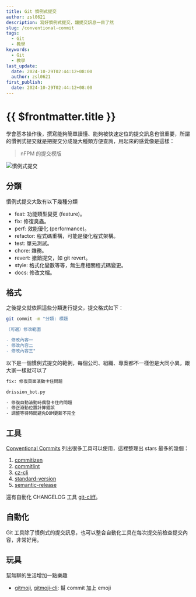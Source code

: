 ```yaml
---
title: Git 慣例式提交
author: zsl0621
description: 寫好慣例式提交，讓提交訊息一目了然
slug: /conventional-commit
tags:
  - Git
  - 教學
keywords:
  - Git
  - 教學
last_update:
  date: 2024-10-29T02:44:12+08:00
  author: zsl0621
first_publish:
  date: 2024-10-29T02:44:12+08:00
---
```


# {{ $frontmatter.title }}

學會基本操作後，撰寫能夠簡單讀懂、能夠被快速定位的提交訊息也很重要，所謂的慣例式提交就是把提交分成幾大種類方便查詢，用起來的感覺像是這樣：

> nFPM 的提交模版

![慣例式提交](https://cdn.zsl0621.cc/2025/docs/nfpm---2025-04-27T15-52-53.webp "nfpm github")

## 分類

慣例式提交大致有以下幾種分類

- feat: 功能類型變更 (feature)。
- fix: 修復臭蟲。
- perf: 效能優化 (performance)。
- refactor: 程式碼重構，可能是優化程式架構。
- test: 單元測試。
- chore: 雜務。
- revert: 撤銷提交，如 git revert。
- style: 格式化變數等等，無生產相關程式碼變更。
- docs: 修改文檔。

## 格式

之後提交就依照這些分類進行提交，提交格式如下：

```sh
git commit -m "分類: 標題

（可選）修改範圍

- 修改內容一
- 修改內容二
- 修改內容三"
```

以下是一個慣例式提交的範例，每個公司、組織、專案都不一樣但是大同小異，跟大家一樣就可以了

```sh
fix: 修復頁面滾動卡住問題

drission_bot.py

- 修復自動滾動時偶發卡住的問題
- 修正滾動位置計算錯誤
- 調整等待時間避免DOM更新不完全
```

## 工具

[Conventional Commits](https://www.conventionalcommits.org/en/about/) 列出很多工具可以使用，這裡整理出 stars 最多的幾個：

1. [commitizen](https://github.com/commitizen-tools/commitizen)
2. [commitlint](https://commitizen-tools.github.io/commitizen/)
3. [cz-cli](https://github.com/commitizen/cz-cli)
4. [standard-version](https://github.com/conventional-changelog/standard-version)
5. [semantic-release](https://github.com/semantic-release/semantic-release)

還有自動化 CHANGELOG 工具 [git-cliff](https://github.com/orhun/git-cliff)。

## 自動化

Git 工具除了慣例式的提交訊息，也可以整合自動化工具在每次提交前檢查提交內容，非常好用。
<!-- 完整文章請見 [初嘗 Python 工作流自動化](/memo/python/pre-commit-first-try)。 -->

## 玩具

幫無聊的生活增加一點樂趣

- [gitmoji](https://github.com/carloscuesta/gitmoji), [gitmoji-cli](https://github.com/carloscuesta/gitmoji-cli): 幫 commit 加上 emoji
